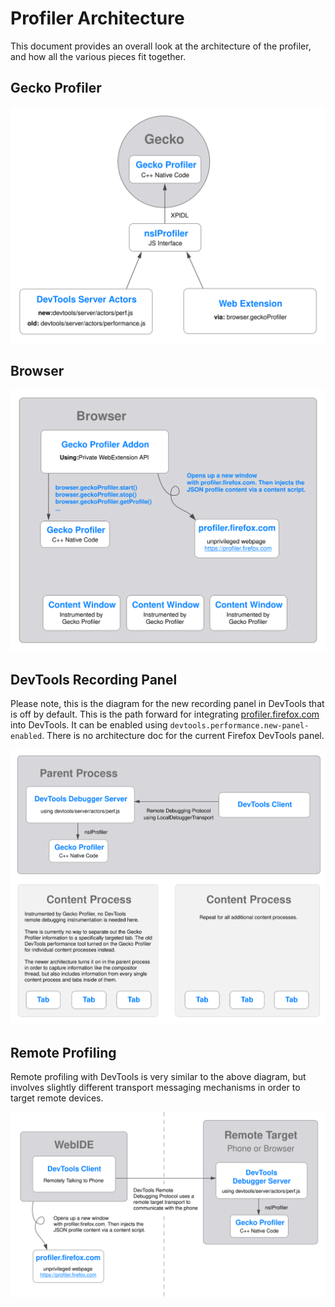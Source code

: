 # Profiler Architecture

This document provides an overall look at the architecture of the profiler, and how all the various pieces fit together.

## Gecko Profiler

![Gecko Profiler diagram](images/gecko-profiler.svg)

## Browser

![Browser diagram](images/browser.svg)

## DevTools Recording Panel

Please note, this is the diagram for the new recording panel in DevTools that is off by default. This is the path forward for integrating [profiler.firefox.com](https://profiler.firefox.com) into DevTools. It can be enabled using `devtools.performance.new-panel-enabled`. There is no architecture doc for the current Firefox DevTools panel.

![DevTools Recording Panel diagram](images/devtools-recording-panel.svg)

## Remote Profiling

Remote profiling with DevTools is very similar to the above diagram, but involves slightly different transport messaging mechanisms in order to target remote devices.

![Remote Profiling diagram](images/remote-profiling.svg)
